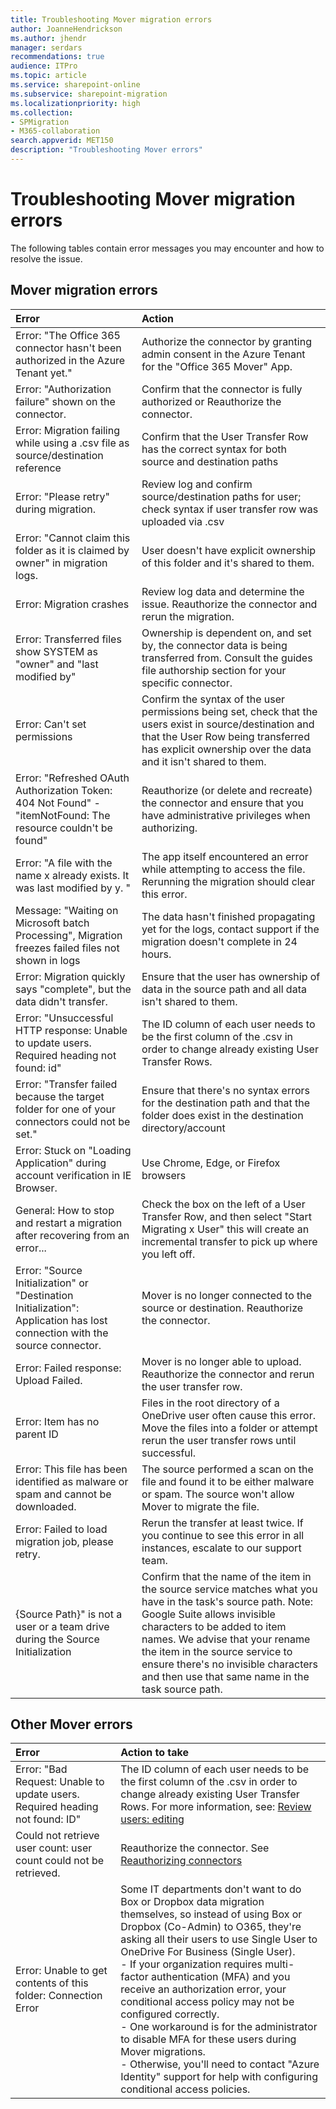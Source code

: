 ```yaml
---
title: Troubleshooting Mover migration errors
author: JoanneHendrickson
ms.author: jhendr
manager: serdars
recommendations: true
audience: ITPro
ms.topic: article
ms.service: sharepoint-online
ms.subservice: sharepoint-migration
ms.localizationpriority: high
ms.collection: 
- SPMigration
- M365-collaboration
search.appverid: MET150
description: "Troubleshooting Mover errors"
---
```

# Troubleshooting Mover migration errors

The following tables contain error messages you may encounter and how to resolve the issue.

## Mover migration errors

|Error|Action|
|:-----|:-----|
|Error: "The Office 365 connector hasn't been authorized in the Azure Tenant yet."|Authorize the connector by granting admin consent in the Azure Tenant for the "Office 365 Mover" App.|
|Error: "Authorization failure" shown on the connector.|Confirm that the connector is fully authorized or Reauthorize the connector.
|Error: Migration failing while using a .csv file as source/destination reference|Confirm that the User Transfer Row has the correct syntax for both source and destination paths|
|Error: "Please retry" during migration.|Review log and confirm source/destination paths for user; check syntax if user transfer row was uploaded via .csv|
|Error: "Cannot claim this folder as it is claimed by owner" in migration logs.|User doesn't have explicit ownership of this folder and it's shared to them.|
|Error: Migration crashes|Review log data and determine the issue. Reauthorize the connector and rerun the migration.|
|Error: Transferred files show SYSTEM as "owner" and "last modified by"|Ownership is dependent on, and set by, the connector data is being transferred from. Consult the guides file authorship section for your specific connector.|
|Error: Can't set permissions|Confirm the syntax of the user permissions being set, check that the users exist in source/destination and that the User Row being transferred has explicit ownership over the data and it isn't shared to them.|
|Error: "Refreshed OAuth Authorization Token: 404 Not Found" - "itemNotFound: The resource couldn't be found"|Reauthorize (or delete and recreate) the connector and ensure that you have administrative privileges when authorizing.|
|Error: "A file with the name x already exists. It was last modified by  y. "|The app itself encountered an error while attempting to access the file. Rerunning the migration should clear this error.|
|Message: "Waiting on Microsoft batch Processing", Migration freezes  failed files not shown in logs|The data hasn't finished propagating yet for the logs, contact support if the migration doesn't complete in 24 hours.|
|Error: Migration quickly says "complete", but the data didn't transfer.|Ensure that the user has ownership of data in the source path and all data isn't shared to them.|
|Error: "Unsuccessful HTTP response: Unable to update users. Required heading not found: id"|The ID column of each user needs to be the first column of the .csv in order to change already existing User Transfer Rows.|
|Error: "Transfer failed because the target folder for one of your connectors could not be set."|Ensure that there's no syntax errors for the destination path and that the folder does exist in the destination directory/account|
|Error: Stuck on "Loading Application" during account verification in IE Browser.|Use Chrome, Edge, or Firefox browsers|
|General: How to stop and restart a migration after recovering from an error...|Check the box on the left of a User Transfer Row, and then select "Start Migrating x User" this will create an incremental transfer to pick up where you left off.|
|Error: "Source Initialization" or "Destination Initialization": Application has lost connection with the source connector. |Mover is no longer connected to the source or destination. Reauthorize the connector.|
|Error: Failed response: Upload Failed.|Mover is no longer able to upload. Reauthorize the connector and rerun the user transfer row.|
|Error: Item has no parent ID|Files in the root directory of a OneDrive user often cause this error. Move the files into a folder or attempt rerun the user transfer rows until successful.|
|Error: This file has been identified as malware or spam and cannot be downloaded.|The source performed a scan on the file and found it to be either malware or spam. The source won't allow Mover to migrate the file.|
|Error: Failed to load migration job, please retry.|Rerun the transfer at least twice.  If you continue to see this error in all instances, escalate to our support team.|
|{Source Path}" is not a user or a team drive during the Source Initialization|Confirm that the name of the item in the source service matches what you have in the task's source path. Note: Google Suite allows invisible characters to be added to item names. We advise that your rename the item in the source service to ensure there's no invisible characters and then use that same name in the task source path.|

## Other Mover errors

|Error|Action to take|
|:-----|:-----|
|Error: "Bad Request: Unable to update users. Required heading not found: ID"|The ID column of each user needs to be the first column of the .csv in order to change already existing User Transfer Rows. For more information, see: [Review users: editing](./mover-review-users.md)|
|Could not retrieve user count: user count could not be retrieved.|Reauthorize the connector.  See [Reauthorizing connectors](./mover-manage-connectors.md#reauthorizing-connectors)|
|Error: Unable to get contents of this folder: Connection Error|Some IT departments don't want to do Box or Dropbox data migration themselves, so instead of using Box or Dropbox (Co-Admin) to O365, they're asking all their users to use Single User to OneDrive For Business (Single User). <br>- If your organization requires multi-factor authentication (MFA) and you receive an authorization error, your conditional access policy may not be configured correctly.<br>- One workaround is for the administrator to disable MFA for these users during Mover migrations.<br>- Otherwise, you'll need to contact "Azure Identity" support for help with configuring conditional access policies.